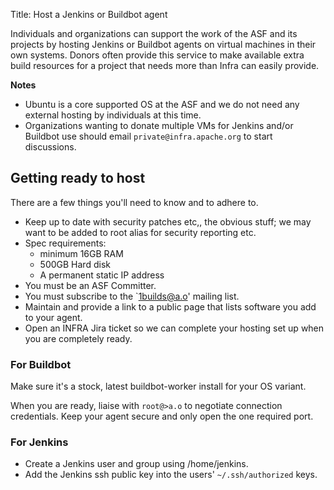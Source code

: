 Title: Host a Jenkins or Buildbot agent

Individuals and organizations can support the work of the ASF and its projects by hosting Jenkins or Buildbot agents on virtual machines in their own systems. Donors often provide this service to make available extra build resources for a project that needs more than Infra can easily provide.

**Notes** 
  - Ubuntu is a core supported OS at the ASF and we do not need any external hosting by individuals at this time.
  - Organizations wanting to donate multiple VMs for Jenkins and/or Buildbot use should email `private@infra.apache.org` to start discussions.

## Getting ready to host ###

There are a few things you'll need to know and to adhere to.

  - Keep up to date with security patches etc,, the obvious stuff; we may want to be added to root alias for security reporting etc.
  - Spec requirements: 
      - minimum 16GB RAM
      - 500GB Hard disk 
      - A permanent static IP address
  - You must be an ASF Committer.
  - You must subscribe to the `1builds@a.o' mailing list.
  - Maintain and provide a link to a public page that lists software you add to your agent.
  - Open an INFRA Jira ticket so we can complete your hosting set up when you are completely ready.

### For Buildbot ###

Make sure it's a stock, latest buildbot-worker install for your OS variant.

When you are ready, liaise with `root@>a.o` to negotiate connection credentials. Keep your agent secure and only open the one required port.

### For Jenkins ###

  - Create a Jenkins user and group using /home/jenkins.
  - Add the Jenkins ssh public key into the users' `~/.ssh/authorized` keys.
